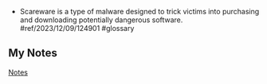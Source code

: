 - Scareware is a type of malware designed to trick victims into purchasing and downloading potentially dangerous software. #ref/2023/12/09/124901 #glossary 
## My Notes
[Notes](mynotes/scareware-notes.md)
